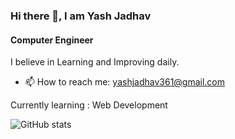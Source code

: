 ### Hi there 👋, I am Yash Jadhav
#### Computer Engineer

I believe in Learning and Improving daily.

- 📫 How to reach me: yashjadhav361@gmail.com 


 <p>Currently learning : Web Development</p>

![GitHub stats](https://github-readme-stats.vercel.app/api?username=yashjadhav0220&show_icons=true)  


